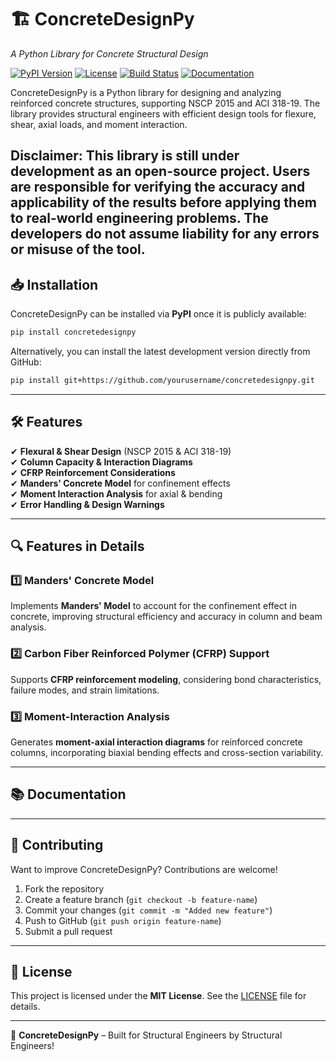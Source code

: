 # 🏗️ **ConcreteDesignPy**  
*A Python Library for Concrete Structural Design*

[![PyPI Version](https://img.shields.io/pypi/v/concretedesignpy?color=blue)](https://pypi.org/project/concretedesignpy/)
[![License](https://img.shields.io/github/license/yourusername/concretedesignpy)](LICENSE)
[![Build Status](https://img.shields.io/github/actions/workflow/status/yourusername/concretedesignpy/test.yml?branch=main)](https://github.com/yourusername/concretedesignpy/actions)
[![Documentation](https://img.shields.io/badge/docs-online-blue)](https://yourdocslink.com)

ConcreteDesignPy is a Python library for designing and analyzing reinforced concrete structures, supporting NSCP 2015 and ACI 318-19. The library provides structural engineers with efficient design tools for flexure, shear, axial loads, and moment interaction.

Disclaimer: This library is still under development as an open-source project. Users are responsible for verifying the accuracy and applicability of the results before applying them to real-world engineering problems. The developers do not assume liability for any errors or misuse of the tool.
---

## 📥 **Installation**

ConcreteDesignPy can be installed via **PyPI** once it is publicly available:

```bash
pip install concretedesignpy
```

Alternatively, you can install the latest development version directly from GitHub:

```bash
pip install git+https://github.com/yourusername/concretedesignpy.git
```

---

## 🛠️ **Features**
✔ **Flexural & Shear Design** (NSCP 2015 & ACI 318-19)  
✔ **Column Capacity & Interaction Diagrams**  
✔ **CFRP Reinforcement Considerations**  
✔ **Manders' Concrete Model** for confinement effects  
✔ **Moment Interaction Analysis** for axial & bending  
✔ **Error Handling & Design Warnings**  

---

## 🔍 **Features in Details**

### 1️⃣ **Manders' Concrete Model**  
Implements **Manders' Model** to account for the confinement effect in concrete, improving structural efficiency and accuracy in column and beam analysis.

### 2️⃣ **Carbon Fiber Reinforced Polymer (CFRP) Support**  
Supports **CFRP reinforcement modeling**, considering bond characteristics, failure modes, and strain limitations.

### 3️⃣ **Moment-Interaction Analysis**  
Generates **moment-axial interaction diagrams** for reinforced concrete columns, incorporating biaxial bending effects and cross-section variability.

---

<!-- ## 🚀 **Usage Example**

Here's a quick example to compute the moment capacity of a reinforced concrete beam:

```python
from concretedesignpy import Beam

beam = Beam(b=300, d=600, f'c=28, fy=420, As=1200)  
moment_capacity = beam.calculate_moment_capacity()
print(f"Moment Capacity: {moment_capacity} kN·m")
```

For **column interaction diagrams**:

```python
from concretedesignpy import Column

column = Column(b=400, h=400, f'c=35, fy=420, As=2000)  
interaction_curve = column.generate_interaction_diagram()
interaction_curve.plot()
```

--- -->

## 📚 **Documentation**  
<!-- For full documentation and API reference, visit: [🔗 Your Docs Here](https://yourdocslink.com) -->

---

## 🔧 **Contributing**
Want to improve ConcreteDesignPy? Contributions are welcome!  
1. Fork the repository  
2. Create a feature branch (`git checkout -b feature-name`)  
3. Commit your changes (`git commit -m "Added new feature"`)  
4. Push to GitHub (`git push origin feature-name`)  
5. Submit a pull request  

---

## 📜 **License**
This project is licensed under the **MIT License**. See the [LICENSE](LICENSE) file for details.

---

🚀 **ConcreteDesignPy** – Built for Structural Engineers by Structural Engineers!